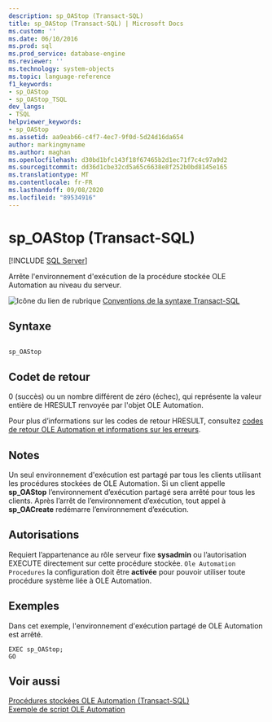 ```yaml
---
description: sp_OAStop (Transact-SQL)
title: sp_OAStop (Transact-SQL) | Microsoft Docs
ms.custom: ''
ms.date: 06/10/2016
ms.prod: sql
ms.prod_service: database-engine
ms.reviewer: ''
ms.technology: system-objects
ms.topic: language-reference
f1_keywords:
- sp_OAStop
- sp_OAStop_TSQL
dev_langs:
- TSQL
helpviewer_keywords:
- sp_OAStop
ms.assetid: aa9eab66-c4f7-4ec7-9f0d-5d24d16da654
author: markingmyname
ms.author: maghan
ms.openlocfilehash: d30bd1bfc143f18f67465b2d1ec71f7c4c97a9d2
ms.sourcegitcommit: dd36d1cbe32cd5a65c6638e8f252b0bd8145e165
ms.translationtype: MT
ms.contentlocale: fr-FR
ms.lasthandoff: 09/08/2020
ms.locfileid: "89534916"
---
```

# <a name="sp_oastop-transact-sql"></a>sp_OAStop (Transact-SQL)
[!INCLUDE [SQL Server](../../includes/applies-to-version/sqlserver.md)]

  Arrête l'environnement d'exécution de la procédure stockée OLE Automation au niveau du serveur.  
  
 ![Icône du lien de rubrique](../../database-engine/configure-windows/media/topic-link.gif "Icône du lien de rubrique") [Conventions de la syntaxe Transact-SQL](../../t-sql/language-elements/transact-sql-syntax-conventions-transact-sql.md)  
  
## <a name="syntax"></a>Syntaxe  
  
```  
  
sp_OAStop      
```  
  
## <a name="return-code-values"></a>Codet de retour  
 0 (succès) ou un nombre différent de zéro (échec), qui représente la valeur entière de HRESULT renvoyée par l'objet OLE Automation.  
  
 Pour plus d’informations sur les codes de retour HRESULT, consultez [codes de retour OLE Automation et informations sur les erreurs](../../relational-databases/stored-procedures/ole-automation-return-codes-and-error-information.md).  
  
## <a name="remarks"></a>Notes  
 Un seul environnement d'exécution est partagé par tous les clients utilisant les procédures stockées de OLE Automation. Si un client appelle **sp_OAStop** l’environnement d’exécution partagé sera arrêté pour tous les clients. Après l’arrêt de l’environnement d’exécution, tout appel à **sp_OACreate** redémarre l’environnement d’exécution.  
  
## <a name="permissions"></a>Autorisations  
 Requiert l’appartenance au rôle serveur fixe **sysadmin** ou l’autorisation EXECUTE directement sur cette procédure stockée. `Ole Automation Procedures` la configuration doit être **activée** pour pouvoir utiliser toute procédure système liée à OLE Automation.  
  
## <a name="examples"></a>Exemples  
 Dans cet exemple, l'environnement d'exécution partagé de OLE Automation est arrêté.  
  
```  
EXEC sp_OAStop;  
GO  
```  
  
## <a name="see-also"></a>Voir aussi  
 [Procédures stockées OLE Automation &#40;Transact-SQL&#41;](../../relational-databases/system-stored-procedures/ole-automation-stored-procedures-transact-sql.md)   
 [Exemple de script OLE Automation](../../relational-databases/stored-procedures/ole-automation-sample-script.md)  
  
  
